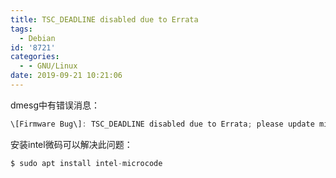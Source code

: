 ```yaml
---
title: TSC_DEADLINE disabled due to Errata
tags:
  - Debian
id: '8721'
categories:
  - - GNU/Linux
date: 2019-09-21 10:21:06
---
```



<!-- more -->
dmesg中有错误消息：
```js
\[Firmware Bug\]: TSC_DEADLINE disabled due to Errata; please update microcode to version: 0x3a (or later)
```

安装intel微码可以解决此问题：
```js
$ sudo apt install intel-microcode
```
